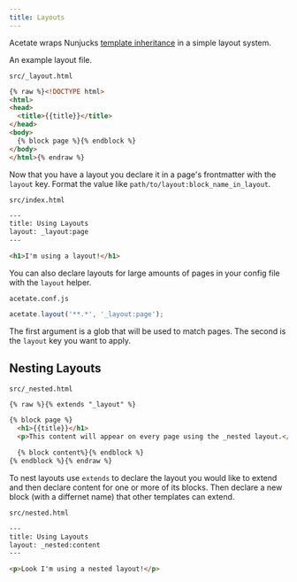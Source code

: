 ```yaml
---
title: Layouts
---
```


Acetate wraps Nunjucks [template inheritance](https://mozilla.github.io/nunjucks/templating.html#template-inheritance) in a simple layout system.

An example layout file.

<code class="filename">src/_layout.html</code>

```html
{% raw %}<!DOCTYPE html>
<html>
<head>
  <title>{{title}}</title>
</head>
<body>
  {% block page %}{% endblock %}
</body>
</html>{% endraw %}
```

Now that you have a layout you declare it in a page's frontmatter with the `layout` key. Format the value like `path/to/layout:block_name_in_layout`.

<code class="filename">src/index.html</code>

```html
---
title: Using Layouts
layout: _layout:page
---

<h1>I'm using a layout!</h1>
```

You can also declare layouts for large amounts of pages in your config file with the `layout` helper.

<code class="filename">acetate.conf.js</code>

```js
acetate.layout('**.*', '_layout:page');
```

The first argument is a glob that will be used to match pages. The second is the `layout` key you want to apply.

## Nesting Layouts

<code class="filename">src/_nested.html</code>

```html
{% raw %}{% extends "_layout" %}

{% block page %}
  <h1>{{title}}</h1>
  <p>This content will appear on every page using the _nested layout.</p>

  {% block content%}{% endblock %}
{% endblock %}{% endraw %}
```

To nest layouts use `extends` to declare the layout you would like to extend and then declare content for one or more of its blocks. Then declare a new block (with a differnet name) that other templates can extend.

<code class="filename">src/nested.html</code>

```html
---
title: Using Layouts
layout: _nested:content
---

<p>Look I'm using a nested layout!</p>
```
